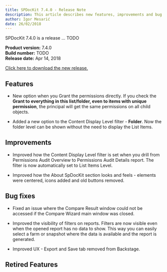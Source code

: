 ```yaml
---
title: SPDocKit 7.4.0 - Release Note
description: This article describes new features, improvements and bug fixes delivered in SPDocKit 7.4.0.
author: Igor Mesarić
date: 26/02/2018
---
```

SPDocKit 7.4.0 is a release ... TODO

__Product version:__ 7.4.0  
__Build number:__ TODO  
__Release date:__ Apr 14, 2018

[Click here to download the new release.](https://www.spdockit.com/downloads/)

## Features

* New option when you Grant the permissions directly. If you check the __Grant to everything in this list/folder, even to items with unique permission__, the principal will get the same permissions on all child objects.

* Added a new option to the Content Display Level filter - __Folder__. Now the folder level can be shown without the need to display the List Items. 


## Improvements

* Improved how the Content Display Level filter is set when you drill from Permissions Audit Overview to Permissions Audit Details report. The filter is now automatically set to List Items Level.

* Improved how the About SpDocKit section looks and feels - elements were centered, icons added and old buttons removed.


## Bug fixes

* Fixed an issue where the Compare Result window could not be accessed if the Compare Wizard main window was closed.

* Improved the visibility of filters on reports. Filters are now visible even when the opened report has no data to show. This way you can easily select a farm or snapshot where the data is available and the report is generated. 

* Improved UX - Export and Save tab removed from Backstage.


## Retired Features 
